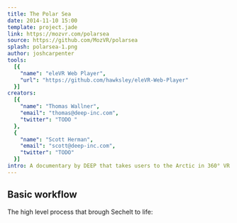```yaml
---
title: The Polar Sea
date: 2014-11-10 15:00
template: project.jade
link: https://mozvr.com/polarsea
source: https://github.com/MozVR/polarsea
splash: polarsea-1.png
author: joshcarpenter
tools:
  [{
    "name": "eleVR Web Player",
    "url": "https://github.com/hawksley/eleVR-Web-Player"
  }]
creators:
  [{
    "name": "Thomas Wallner",
    "email": "thomas@deep-inc.com",
    "twitter": "TODO "
  },
  {
    "name": "Scott Herman",
    "email": "scott@deep-inc.com",
    "twitter": "TODO"
  }]
intro: A documentary by DEEP that takes users to the Arctic in 360° VR video, powered by eleVR’s WebGL VR video player.
---
```



## Basic workflow

The high level process that brough Sechelt to life: